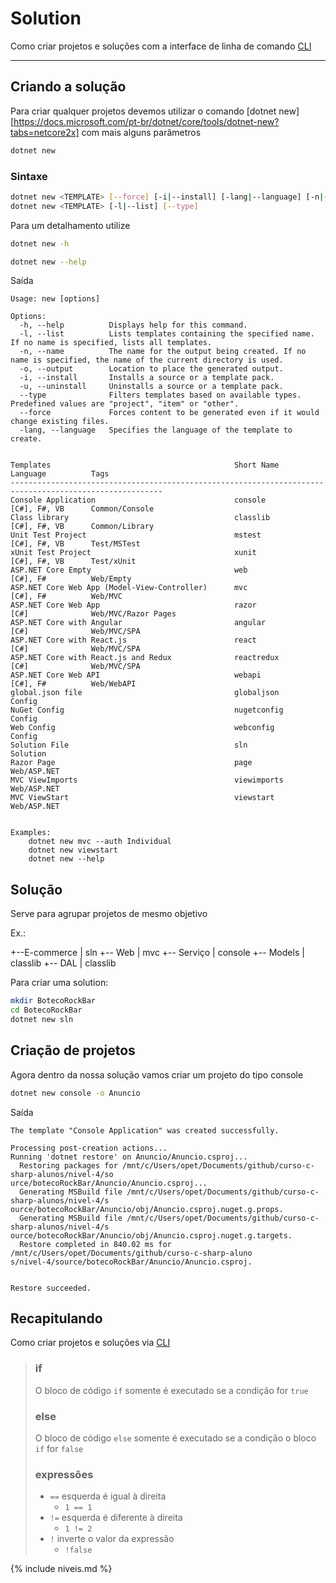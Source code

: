 # Solution

Como criar projetos e soluções com a interface de linha de comando [CLI](https://docs.microsoft.com/pt-br/dotnet/core/tools/?tabs=netcore2x)

---

## Criando a solução

Para criar qualquer projetos devemos utilizar o comando [dotnet new][https://docs.microsoft.com/pt-br/dotnet/core/tools/dotnet-new?tabs=netcore2x] com mais alguns parâmetros

```bash
dotnet new
```

### Sintaxe

```bash
dotnet new <TEMPLATE> [--force] [-i|--install] [-lang|--language] [-n|--name] [-o|--output] [-u|--uninstall] [Template options]
dotnet new <TEMPLATE> [-l|--list] [--type]
```

Para um detalhamento utilize

```bash
dotnet new -h
```
```bash
dotnet new --help
```

Saída

```
Usage: new [options]

Options:
  -h, --help          Displays help for this command.
  -l, --list          Lists templates containing the specified name. If no name is specified, lists all templates.
  -n, --name          The name for the output being created. If no name is specified, the name of the current directory is used.
  -o, --output        Location to place the generated output.
  -i, --install       Installs a source or a template pack.
  -u, --uninstall     Uninstalls a source or a template pack.
  --type              Filters templates based on available types. Predefined values are "project", "item" or "other".
  --force             Forces content to be generated even if it would change existing files.
  -lang, --language   Specifies the language of the template to create.


Templates                                         Short Name       Language          Tags
--------------------------------------------------------------------------------------------------------
Console Application                               console          [C#], F#, VB      Common/Console
Class library                                     classlib         [C#], F#, VB      Common/Library
Unit Test Project                                 mstest           [C#], F#, VB      Test/MSTest
xUnit Test Project                                xunit            [C#], F#, VB      Test/xUnit
ASP.NET Core Empty                                web              [C#], F#          Web/Empty
ASP.NET Core Web App (Model-View-Controller)      mvc              [C#], F#          Web/MVC
ASP.NET Core Web App                              razor            [C#]              Web/MVC/Razor Pages
ASP.NET Core with Angular                         angular          [C#]              Web/MVC/SPA
ASP.NET Core with React.js                        react            [C#]              Web/MVC/SPA
ASP.NET Core with React.js and Redux              reactredux       [C#]              Web/MVC/SPA
ASP.NET Core Web API                              webapi           [C#], F#          Web/WebAPI
global.json file                                  globaljson                         Config
NuGet Config                                      nugetconfig                        Config
Web Config                                        webconfig                          Config
Solution File                                     sln                                Solution
Razor Page                                        page                               Web/ASP.NET
MVC ViewImports                                   viewimports                        Web/ASP.NET
MVC ViewStart                                     viewstart                          Web/ASP.NET


Examples:
    dotnet new mvc --auth Individual
    dotnet new viewstart
    dotnet new --help
```

## Solução

Serve para agrupar projetos de mesmo objetivo

Ex.:

+--E-commerce    | sln
  +-- Web        | mvc
  +-- Serviço    | console
  +-- Models     | classlib
  +-- DAL        | classlib


Para criar uma solution:

```bash
mkdir BotecoRockBar
cd BotecoRockBar
dotnet new sln
```

## Criação de projetos

Agora dentro da nossa solução vamos criar um projeto do tipo console

```bash
dotnet new console -o Anuncio
```

Saída

```
The template "Console Application" was created successfully.

Processing post-creation actions...
Running 'dotnet restore' on Anuncio/Anuncio.csproj...
  Restoring packages for /mnt/c/Users/opet/Documents/github/curso-c-sharp-alunos/nivel-4/so
urce/botecoRockBar/Anuncio/Anuncio.csproj...
  Generating MSBuild file /mnt/c/Users/opet/Documents/github/curso-c-sharp-alunos/nivel-4/s
ource/botecoRockBar/Anuncio/obj/Anuncio.csproj.nuget.g.props.
  Generating MSBuild file /mnt/c/Users/opet/Documents/github/curso-c-sharp-alunos/nivel-4/s
ource/botecoRockBar/Anuncio/obj/Anuncio.csproj.nuget.g.targets.
  Restore completed in 840.02 ms for /mnt/c/Users/opet/Documents/github/curso-c-sharp-aluno
s/nivel-4/source/botecoRockBar/Anuncio/Anuncio.csproj.


Restore succeeded.
```



## Recapitulando

Como criar projetos e soluções via [CLI](https://docs.microsoft.com/pt-br/dotnet/core/tools/?tabs=netcore2x)

> ### if
> O bloco de código `if` somente é executado se a condição for `true`
>
> ### else
> O bloco de código `else` somente é executado se a condição o bloco `if` for `false`
>
> ### expressões
> * `==` esquerda é igual à direita
>   * `1 == 1`
> * `!=` esquerda é diferente à direita
>   * `1 != 2`
> * `!` inverte o valor da expressão
>   * `!false`

{% include niveis.md %}